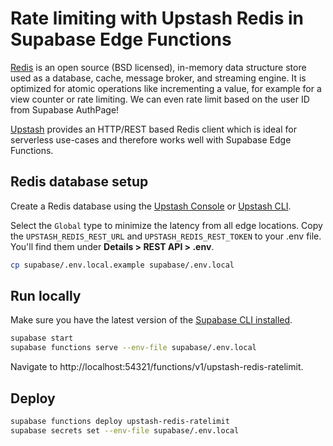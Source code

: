 # Rate limiting with Upstash Redis in Supabase Edge Functions

[Redis](https://redis.io/docs/about/) is an open source (BSD licensed), in-memory data structure store used as a database, cache, message broker, and streaming engine. It is optimized for atomic operations like incrementing a value, for example for a view counter or rate limiting. We can even rate limit based on the user ID from Supabase AuthPage!

[Upstash](https://upstash.com/) provides an HTTP/REST based Redis client which is ideal for serverless use-cases and therefore works well with Supabase Edge Functions.

## Redis database setup

Create a Redis database using the [Upstash Console](https://console.upstash.com/) or [Upstash CLI](https://github.com/upstash/cli).

Select the `Global` type to minimize the latency from all edge locations. Copy the `UPSTASH_REDIS_REST_URL` and `UPSTASH_REDIS_REST_TOKEN` to your .env file. You'll find them under **Details > REST API > .env**.

```bash
cp supabase/.env.local.example supabase/.env.local
```

## Run locally

Make sure you have the latest version of the [Supabase CLI installed](https://supabase.com/docs/guides/cli#installation).

```bash
supabase start
supabase functions serve --env-file supabase/.env.local
```

Navigate to http://localhost:54321/functions/v1/upstash-redis-ratelimit.

## Deploy

```bash
supabase functions deploy upstash-redis-ratelimit
supabase secrets set --env-file supabase/.env.local
```
